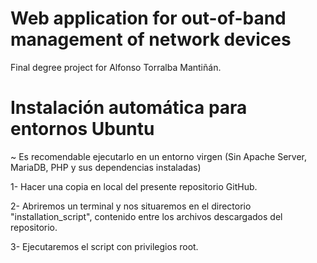 # Web application for out-of-band management of network devices 

Final degree project for Alfonso Torralba Mantiñán. 

# Instalación automática para entornos Ubuntu

  ~ Es recomendable ejecutarlo en un entorno virgen (Sin Apache Server, MariaDB, PHP y sus dependencias instaladas)
  
  1- Hacer una copia en local del presente repositorio GitHub.
  
  2- Abriremos un terminal y nos situaremos en el directorio "installation_script", contenido entre los archivos descargados del repositorio.
  
  3- Ejecutaremos el script con privilegios root.
